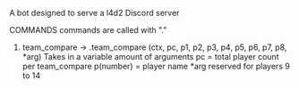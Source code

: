 A bot designed to serve a l4d2 Discord server

COMMANDS
commands are called with "."

1. team_compare -> .team_compare (ctx, pc, p1, p2, p3, p4, p5, p6, p7, p8, *arg)
    Takes in a variable amount of arguments
    pc = total player count per team_compare
    p(number) = player name
    *arg reserved for players 9 to 14
